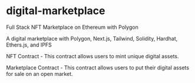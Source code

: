 # digital-marketplace
 Full Stack NFT Marketplace on Ethereum with Polygon

A digital marketplace with Polygon, Next.js, Tailwind, Solidity, Hardhat, Ethers.js, and IPFS

NFT Contract - This contract allows users to mint unique digital assets.

Marketplace Contract - This contract allows users to put their digital assets for sale on an open market.
